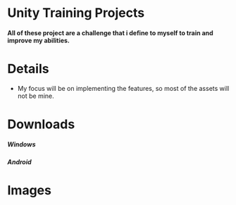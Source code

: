 # **Unity Training Projects**

#### All of these project are a challenge that i define to myself to train and improve my abilities.

# **Details**

- My focus will be on implementing the features, so most of the assets will not be mine.

# **Downloads**

##### Windows


##### Android

# **Images**

